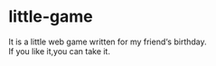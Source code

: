 # little-game
It is a little web game written for my friend‘s birthday.<br/>
If you like it,you can take it.
